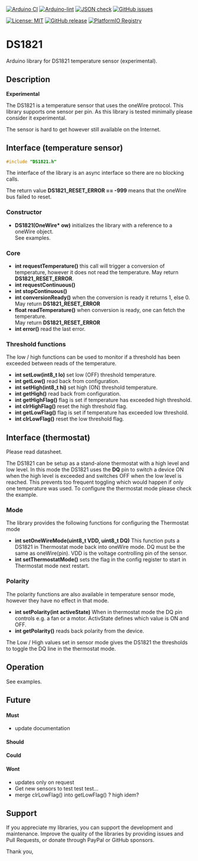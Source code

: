 
[![Arduino CI](https://github.com/RobTillaart/DS1821/workflows/Arduino%20CI/badge.svg)](https://github.com/marketplace/actions/arduino_ci)
[![Arduino-lint](https://github.com/RobTillaart/DS1821/actions/workflows/arduino-lint.yml/badge.svg)](https://github.com/RobTillaart/DS1821/actions/workflows/arduino-lint.yml)
[![JSON check](https://github.com/RobTillaart/DS1821/actions/workflows/jsoncheck.yml/badge.svg)](https://github.com/RobTillaart/DS1821/actions/workflows/jsoncheck.yml)
[![GitHub issues](https://img.shields.io/github/issues/RobTillaart/DS1821.svg)](https://github.com/RobTillaart/DS1821/issues)

[![License: MIT](https://img.shields.io/badge/license-MIT-green.svg)](https://github.com/RobTillaart/DS1821/blob/master/LICENSE)
[![GitHub release](https://img.shields.io/github/release/RobTillaart/DS1821.svg?maxAge=3600)](https://github.com/RobTillaart/DS1821/releases)
[![PlatformIO Registry](https://badges.registry.platformio.org/packages/robtillaart/library/DS1821.svg)](https://registry.platformio.org/libraries/robtillaart/DS1821)


# DS1821

Arduino library for DS1821 temperature sensor (experimental).


## Description

**Experimental**

The DS1821 is a temperature sensor that uses the oneWire protocol.
This library supports one sensor per pin.
As this library is tested minimally please consider it experimental.

The sensor is hard to get however still available on the Internet.


## Interface (temperature sensor)

```cpp
#include "DS1821.h"
```

The interface of the library is an async interface so there are no blocking calls.

The return value **DS1821_RESET_ERROR == -999** means that the oneWire bus failed to reset.

### Constructor

- **DS1821(OneWire\* ow)** initializes the library with a reference to a oneWire object.  
See examples.

### Core

- **int requestTemperature()** this call will trigger a conversion of temperature,
however it does not read the temperature. May return **DS1821_RESET_ERROR**.
- **int requestContinuous()**
- **int stopContinuous()**
- **int conversionReady()** when the conversion is ready it returns 1, else 0.  
May return **DS1821_RESET_ERROR**
- **float readTemperature()** when conversion is ready, one can fetch the temperature.  
May return **DS1821_RESET_ERROR**
- **int error()** read the last error.

### Threshold functions

The low / high functions can be used to monitor if a threshold has been exceeded
between reads of the temperature.

- **int setLow(int8_t lo)** set low (OFF) threshold temperature.
- **int getLow()** read back from configuration.
- **int setHigh(int8_t hi)** set high (ON) threshold temperature.
- **int getHigh()** read back from configuration.
- **int getHighFlag()** flag is set if temperature has exceeded high threshold.
- **int clrHighFlag()** reset the high threshold flag.
- **int getLowFlag()** flag is set if temperature has exceeded low threshold.
- **int clrLowFlag()** reset the low threshold flag.


## Interface (thermostat)

Please read datasheet.

The DS1821 can be setup as a stand-alone thermostat with a high level and low level.
In this mode the DS1821 uses the **DQ** pin to switch a device ON when the high level
is exceeded and switches OFF when the low level is reached. 
This prevents too frequent toggling which would happen if only one temperature was used.
To configure the thermostat mode please check the example.

### Mode

The library provides the following functions for configuring the Thermostat mode

- **int setOneWireMode(uint8_t VDD, uint8_t DQ)** 
This function puts a DS1821 in Thermostat mode back into oneWire mode.
DQ must be the same as oneWire(pin). 
VDD is the voltage controlling pin of the sensor. 
- **int setThermostatMode()** sets the flag in the config register to start in 
Thermostat mode next restart.

### Polarity

The polarity functions are also available in temperature sensor mode,
however they have no effect in that mode.

- **int setPolarity(int activeState)** When in thermostat mode the DQ pin controls e.g.
a fan or a motor. ActivState defines which value is ON and OFF.
- **int getPolarity()** reads back polarity from the device.

The Low / High values set in sensor mode gives the DS1821 the thresholds 
to toggle the DQ line in the thermostat mode.


## Operation

See examples.


## Future

#### Must

- update documentation

#### Should

#### Could

#### Wont

- updates only on request 
- Get new sensors to test test test...
- merge clrLowFlag() into getLowFlag() ? high idem?


## Support

If you appreciate my libraries, you can support the development and maintenance.
Improve the quality of the libraries by providing issues and Pull Requests, or
donate through PayPal or GitHub sponsors.

Thank you,

